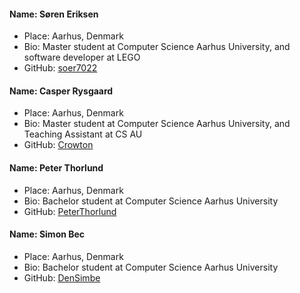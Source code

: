 #### Name: Søren Eriksen
 - Place: Aarhus, Denmark
 - Bio: Master student at Computer Science Aarhus University, and software developer at LEGO
 - GitHub: [soer7022](https://github.com/soer7022)
 #### Name: Casper Rysgaard
 - Place: Aarhus, Denmark
 - Bio: Master student at Computer Science Aarhus University, and Teaching Assistant at CS AU
 - GitHub: [Crowton](https://github.com/Crowton)
#### Name: Peter Thorlund
 - Place: Aarhus, Denmark
 - Bio: Bachelor student at Computer Science Aarhus University
 - GitHub: [PeterThorlund](https://github.com/PeterThorlund)
#### Name: Simon Bec
- Place: Aarhus, Denmark
- Bio: Bachelor student at Computer Science Aarhus University
- GitHub: [DenSimbe](https://github.com/DenSimbe)
